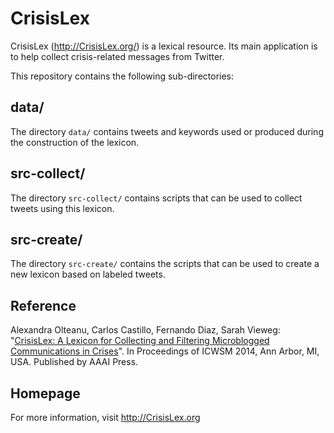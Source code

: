 CrisisLex
=========

CrisisLex (http://CrisisLex.org/) is a lexical resource. Its main application is to help collect crisis-related messages from Twitter.

This repository contains the following sub-directories:

data/
-----

The directory `data/` contains tweets and keywords used or produced during the construction of the lexicon.

src-collect/
------------

The directory `src-collect/` contains scripts that can be used to collect tweets using this lexicon.

src-create/
------------

The directory `src-create/` contains the scripts that can be used to create a new lexicon based on labeled tweets.

Reference
---------

Alexandra Olteanu, Carlos Castillo, Fernando Diaz, Sarah Vieweg: "[CrisisLex: A Lexicon for Collecting and Filtering Microblogged Communications in Crises](http://crisislex.org/icwsm2014_crisislex.pdf)". In Proceedings of ICWSM 2014, Ann Arbor, MI, USA. Published by AAAI Press.

Homepage
--------

For more information, visit http://CrisisLex.org
